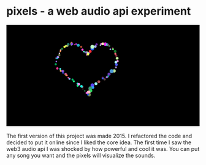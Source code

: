 # pixels - a web audio api experiment

![pixels](images/demo.png)

The first version of this project was made 2015. I refactored the code and decided to put it online since I liked the core idea. The first time I saw the web3 audio api I was shocked by how powerful and cool it was. You can put any song you want and the pixels will visualize the sounds.